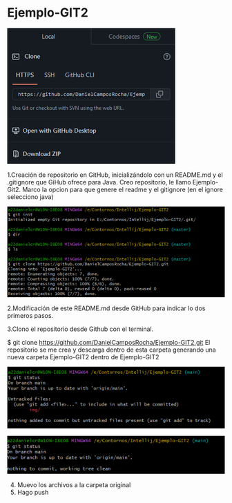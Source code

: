 # Ejemplo-GIT2

![crea nuevo repo](./img/Captura.PNG)


1.Creación de repositorio en GitHub, inicializándolo con un README.md y el .gitignore que GiHub ofrece para Java.
    Creo repositorio, le llamo Ejemplo-Git2.
    Marco la opcion para que genere el readme y el gitignore (en el ignore selecciono java)
    
![crea nuevo repo](./img/Captura4.PNG)

2.Modificación de este README.md desde GitHub para indicar lo dos primeros pasos.

3.Clono el repositorio desde Github con el terminal.

$ git clone https://github.com/DanielCamposRocha/Ejemplo-GIT2.git
El repositorio se me crea y descarga dentro de esta carpeta generando una nueva carpeta Ejemplo-GIT2 dentro de Ejemplo-GIT2

![crea nueva carpeta](./img/Captura2.PNG)

![resultado](./img/Captura3.PNG)

4. Muevo los archivos a la carpeta original
5. Hago push

